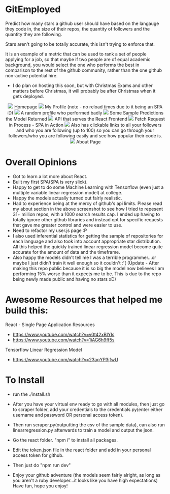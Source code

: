 # GitEmployed
Predict how many stars a github user should have based on the langauge they code in, the size of their repos, the quantity of followers and the quantity they are following.

Stars aren't going to be totally accurate, this isn't trying to enforce that.

It is an example of a metric that can be used to rank a set of people applying for a job, so that maybe if two people are of equal academic background, you would select the one who performs the best in comparison to the rest of the github community, rather than the one github non-active potential hire.

- I do plan on hosting this soon, but with Christmas Exams and other matters before Christmas, it will probably be after Christmas when it gets deployed.

<p align="center">
  <img src="https://raw.githubusercontent.com/CSIGildea/gitemployed/master/pictures/homepage.png?token=AYSfNTMqSDcp4_3NYDZEwkiBYId0kbrQks5cDgiswA%3D%3D"/>
 Homepage
  <img src="https://raw.githubusercontent.com/CSIGildea/gitemployed/master/pictures/myprofile.png?token=AYSfNQVpduUkyews8RZ8jJEP1mHLaSnpks5cDgkowA%3D%3D"/>
  My Profile (note - no reload times due to it being an SPA :D)
  <img src="https://raw.githubusercontent.com/CSIGildea/gitemployed/master/pictures/badprofile.png?token=AYSfNaOKDaX80NjKh-zX04BEYKfkXXc6ks5cDgk6wA%3D%3D"/>
  A random profile who performed badly
  <img src="https://raw.githubusercontent.com/CSIGildea/gitemployed/master/pictures/modelpredictions.png?token=AYSfNYQq41v1mRfF3yxQvoGi5f2Y5GIYks5cDglcwA%3D%3D"/>
  Some Sample Predictions the Model Returned
  <img src="https://raw.githubusercontent.com/CSIGildea/gitemployed/master/pictures/api.png?token=AYSfNVkFnmJD5r3oyMlmSovmi2G6lOUdks5cDgnLwA%3D%3D"/>
  API that serves the React Frontend
    <img src="https://raw.githubusercontent.com/CSIGildea/gitemployed/master/pictures/Screenshot%20from%202018-12-03%2007-13-37.png"/>
  Fetch Request in Process - SPA in Action
 <img src="https://raw.githubusercontent.com/CSIGildea/gitemployed/master/pictures/followers.png"/>
  Also has clickable links to all your followers and who you are following (up to 100) so you can go through your followers/who you are following easily and see how popular their code is.
    <img src="https://raw.githubusercontent.com/CSIGildea/gitemployed/master/pictures/about.png?token=AYSfNXge5DE_SYN-ncOd86JYDwAQNe4Eks5cDgn7wA%3D%3D"/>
  About Page
</p>

# Overall Opinions
- Got to learn a lot more about React.
- Built my first SPA(SPA is very slick).
- Happy to get to do some Machine Learning with Tensorflow (even just a multiple variable linear regression model) at college.
- Happy the models actually turned out fairly realistic.
- Had to experience being at the mercy of github's api limits. Please read my about section in the above screenshot to see how I tried to repesent 31+ million repos, with a 1000 search results cap. I ended up having to totally ignore other github libraries and instead opt for specific requests that gave me greater control and were easier to use. 
- Need to refactor my user.js page :P
- I also used inferential statistics for getting the sample of repositories for each language and also took into account appropriate star distribution. All this helped the quickly trained linear regression model become quite accurate for the amount of data and the timeframe.
- Also happy the models didn't tell me I was a terrible programmer...or maybe I just didn't train it well enough so it couldn't :'(
(Update - After making this repo public because it is so big the model now believes I am performing 15% worse than it expects me to be. This is due to the repo being newly made public and having no stars xD)

# Awesome Resources that helped me build this:
React - Single Page Application Resources
- https://www.youtube.com/watch?v=v0t42xBIYIs
- https://www.youtube.com/watch?v=1iAG6h9ff5s

Tensorflow Linear Regression Model
- https://www.youtube.com/watch?v=23aqYP3jfwU

# To Install
- run the ./install.sh
- After you have your virtual env ready to go with all modules, then just go to scraper folder, add your credentials to the credentials.py(enter either username and password OR personal access token).
- Then run scraper.py(outputting the csv of the sample data), can also run linearregression.py afterwards to train a model and output the json.

- Go the react folder. "npm i" to install all packages.
- Edit the token.json file in the react folder and add in your personal access token for github.
- Then just do "npm run dev"

- Enjoy your github adventure (the models seem fairly alright, as long as you aren't a ruby developer...it looks like you have high expectations) Have fun, hope you enjoy!
